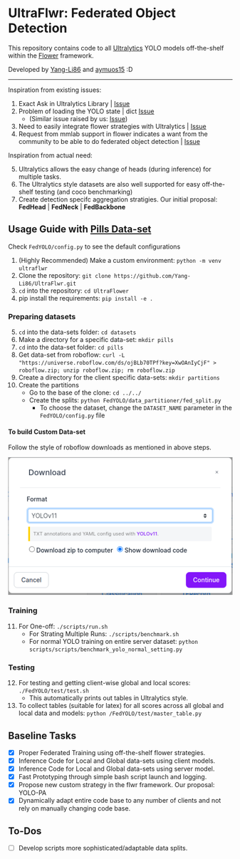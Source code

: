 # UltraFlwr: Federated Object Detection 
This repository contains code to all [Ultralytics](https://github.com/Ultralytics/Ultralytics) YOLO models off-the-shelf within the [Flower](https://github.com/adap/flower) framework.

Developed by [Yang-Li86](https://github.com/Yang-Li86) and [aymuos15](https://aymuos15.github.io/) :D

--------

Inspiration from existing issues:

1. Exact Ask in Ultralytics Library | [Issue](https://github.com/orgs/Ultralytics/discussions/9440)
2. Problem of loading the YOLO state | dict [Issue](https://github.com/Ultralytics/Ultralytics/issues/8804) 
    - (Similar issue raised by us: [Issue](https://github.com/Ultralytics/Ultralytics/issues/18097))
3. Need to easily integrate flower strategies with Ultralytics | [Issue](https://github.com/Ultralytics/Ultralytics/issues/14535) 
4. Request from mmlab support in flower indicates a want from the community to be able to do federated object detection | [Issue](https://github.com/adap/flower/issues/4521)

Inspiration from actual need:

5. Ultralytics allows the easy change of heads (during inference) for multiple tasks.
6. The Ultralytics style datasets are also well supported for easy off-the-shelf testing (and coco benchmarking)
7. Create detection specifc aggregation stratigies. Our initial proposal: **FedHead** | **FedNeck** | **FedBackbone**

## Usage Guide with [Pills Data-set](https://universe.roboflow.com/roboflow-100/pills-sxdht)

Check `FedYOLO/config.py` to see the default configurations 

1. (Highly Recommended) Make a custom environment: `python -m venv ultraflwr`
2. Clone the repository: `git clone https://github.com/Yang-Li86/UltraFlwr.git`
3. `cd` into the repository: `cd UltraFlower`
4. pip install the requirements: `pip install -e .`

### Preparing datasets

5. `cd` into the data-sets folder: `cd datasets`
6. Make a directory for a specific data-set: `mkdir pills`
7. `cd` into the data-set folder: `cd pills`
8. Get data-set from roboflow: `curl -L "https://universe.roboflow.com/ds/ojBLb70TPf?key=XwOAnIyCjF" > roboflow.zip; unzip roboflow.zip; rm roboflow.zip`
9. Create a directory for the client specific data-sets: `mkdir partitions`
10. Create the partitions
    - Go to the base of the clone: `cd ../../`
    - Create the splits: `python FedYOLO/data_partitioner/fed_split.py` 
        - To choose the dataset, change the `DATASET_NAME` parameter in the `FedYOLO/config.py` file

#### To build Custom Data-set
Follow the style of roboflow downloads as mentioned in above steps.

![sample_dataset](./assets/sample_dataset.png)

### Training

11. For One-off: `./scripts/run.sh`
    - For Strating Multiple Runs: `./scripts/benchmark.sh`
    - For normal YOLO training on entire server dataset: `python scripts/scripts/benchmark_yolo_normal_setting.py `

### Testing

12. For testing and getting client-wise global and local scores: `./FedYOLO/test/test.sh`
    - This automatically prints out tables in Ultralytics style.
13. To collect tables (suitable for latex) for all scores across all global and local data and models: `python /FedYOLO/test/master_table.py`

## Baseline Tasks
- [x] Proper Federated Training using off-the-shelf flower strategies.
- [x] Inference Code for Local and Global data-sets using client models.
- [x] Inference Code for Local and Global data-sets using server model.
- [x] Fast Prototyping through simple bash script launch and logging.
- [x] Propose new custom strategy in the flwr framework. Our proposal: YOLO-PA
- [x] Dynamically adapt entire code base to any number of clients and not rely on manually changing code base.

## To-Dos
- [ ] Develop scripts more sophisticated/adaptable data splits.
